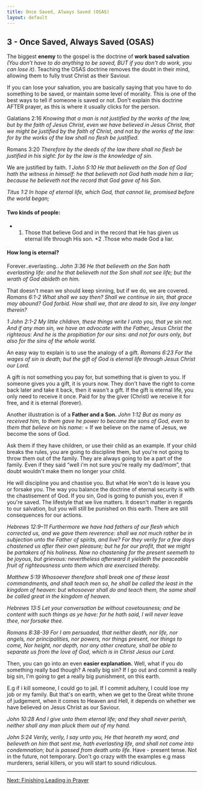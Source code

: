 ```yaml
---
title: Once Saved, Always Saved (OSAS)
layout: default
---
```


## 3 - Once Saved, Always Saved (OSAS)

The biggest **enemy** to the gospel is the doctrine of **work based salvation** _(You don’t have to do anything to be saved, BUT if you don't do work, you can lose it)_. Teaching the OSAS doctrine removes the doubt in their mind, allowing them to fully trust Christ as their Saviour. 

If you can lose your salvation, you are basically saying that you have to do something to be saved, or maintain some level of morality. This is one of the best ways to tell if someone is saved or not. Don't explain this doctrine AFTER prayer, as this is where it usually clicks for the person.

  Galatians 2:16
 _Knowing that a man is not justified by the works of the law, but by the faith of Jesus Christ, even we have believed in Jesus Christ, that we might be justified by the faith of Christ, and not by the works of the law: for by the works of the law shall no flesh be justified._

  Romans 3:20
 _Therefore by the deeds of the law there shall no flesh be justified in his sight: for by the law is the knowledge of sin._

  We are justified by faith. 
  _1 John 5:10
  He that believeth on the Son of God hath the witness in himself: he that believeth not God hath made him a liar; because he believeth not the record that God gave of his Son._

  _Titus 1:2
  In hope of eternal life, which God, that cannot lie, promised before the world began;_

#### Two kinds of people: 
* 1. Those that believe God and in the record that He has given us eternal life through His son. 
*2 .Those who made God a liar. 

#### How long is eternal? 
Forever..everlasting..
  _John 3:36
   He that believeth on the Son hath everlasting life: and he that believeth not the Son shall not see life; but the wrath of God abideth on him._

That doesn't mean we should keep sinning, but if we do, we are covered.
   _Romans 6:1-2
   What shall we say then? Shall we continue in sin, that grace may abound? God forbid. How shall we, that are dead to sin, live any longer therein?_

  _1 John 2:1-2
  My little children, these things write I unto you, that ye sin not. And if any man sin, we have an advocate with the Father, Jesus Christ the righteous: And he is the propitiation for our sins: and not for ours only, but also for the sins of the whole world._

An easy way to explain is to use the analogy of a gift.
  _Romans 6:23
  For the wages of sin is death; but the gift of God is eternal life through Jesus Christ our Lord._

A gift is not something you pay for, but something that is given to you. If someone gives you a gift, it is yours now. They don't have the right to come back later and take it back, then it wasn't a gift. If the gift is eternal life, you only need to receive it once. Paid for by the giver (Christ) we receive it for free, and it is eternal (forever). 

Another illustration is of a **Father and a Son.**
  _John 1:12
  But as many as received him, to them gave he power to become the sons of God, even to them that believe on his name:_
= If we believe on the name of Jesus, we become the sons of God. 

Ask them if they have children, or use their child as an example. 
If your child breaks the rules, you are going to discipline them, but you're not going to throw them out of the family. They are always going to be a part of the family. Even if they said “well i'm not sure you're really my dad/mom”, that doubt wouldn't make them no longer your child. 

He will discipline you and chastise you. But what He won't do is leave you or forsake you. The way you balance the doctrine of eternal security is with the chastisement of God. If you sin, God is going to punish you, even if you're saved. The lifestyle that we live matters. It doesn't matter in regards to our salvation, but you will still be punished on this earth. There are still consequences for our actions. 

  _Hebrews 12:9–11
  Furthermore we have had fathers of our flesh which corrected us, and we gave them reverence: shall we not much rather be in subjection unto the Father of spirits, and live? For they verily for a few days chastened us after their own pleasure; but he for our profit, that we might be partakers of his holiness. Now no chastening for the present seemeth to be joyous, but grievous: nevertheless afterward it yieldeth the peaceable fruit of righteousness unto them which are exercised thereby._

  _Matthew 5:19
  Whosoever therefore shall break one of these least commandments, and shall teach men so, he shall be called the least in the kingdom of heaven: but whosoever shall do and teach them, the same shall be called great in the kingdom of heaven._

  _Hebrews 13:5
  Let your conversation be without covetousness; and be content with such things as ye have: for he hath said, I will never leave thee, nor forsake thee._

  _Romans 8:38-39
  For I am persuaded, that neither death, nor life, nor angels, nor principalities, nor powers, nor things present, nor things to come, Nor height, nor depth, nor any other creature, shall be able to separate us from the love of God, which is in Christ Jesus our Lord._

Then, you can go into an even **easier explanation.**
Well, what if you do something really bad though? A really big sin? 
If I go out and commit a really big sin, I'm going to get a really big punishment, on this earth. 

E.g if i kill someone, I could go to jail. If I commit adultery, I could lose my job or my family. 
But that's on earth, when we get to the Great white throne of judgement, when it comes to Heaven and Hell, it depends on whether we have believed on Jesus Christ as our Saviour. 

  _John 10:28
  And I give unto them eternal life; and they shall never perish, neither shall any man pluck them out of my hand._

  _John 5:24
  Verily, verily, I say unto you, He that heareth my word, and believeth on him that sent me, hath everlasting life, and shall not come into condemnation; but is passed from death unto life._
Have - present tense. Not in the future, not temporary. 
Don't go crazy with the examples e.g mass murderers, serial killers, or you will start to sound ridiculous. 

---

[Next: Finishing Leading in Prayer](soulwinning/soulwinning-instruction/lead-in-prayer)
